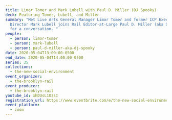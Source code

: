```yaml
---
title: Limor Tomer and Mark Lubell with Paul D. Miller (DJ Spooky)
deck: Featuring Tomer, Lubell, and Miller
summary: "Met Live Arts General Manager Limor Tomer and former ICP Executive
  Director Mark Lubell joins Rail Editor-at-Large Paul D. Miller (aka DJ Spooky)
  for a conversation. "
people:
  - person: limor-tomer
  - person: mark-lubell
  - person: paul-d-miller-aka-dj-spooky
date: 2020-05-04T13:00:00-0500
end_date: 2020-05-04T14:00:00-0500
series: 35
collections:
  - the-new-social-environment
event_organizer:
  - the-brooklyn-rail
event_producer:
  - the-brooklyn-rail
youtube_id: xhDUsL1O3sI
registration_url: https://www.eventbrite.com/e/the-new-social-environment-35-limor-tomer-and-mark-lubell-tickets-103547760138
event_platform:
  - zoom
---
```

